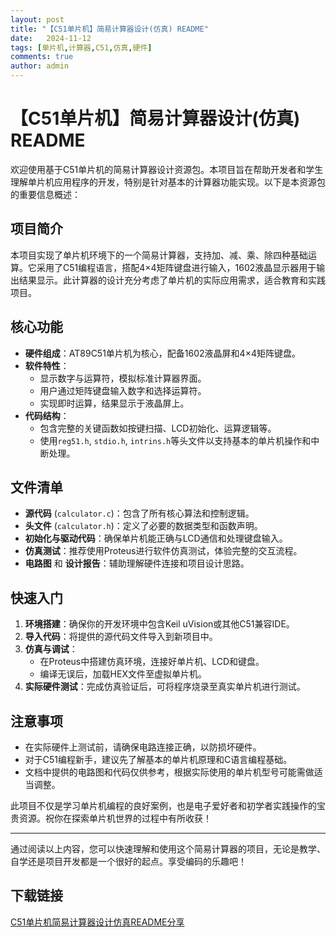 ```yaml
---
layout: post
title: "【C51单片机】简易计算器设计(仿真) README"
date:   2024-11-12
tags: [单片机,计算器,C51,仿真,硬件]
comments: true
author: admin
---
```

# 【C51单片机】简易计算器设计(仿真) README

欢迎使用基于C51单片机的简易计算器设计资源包。本项目旨在帮助开发者和学生理解单片机应用程序的开发，特别是针对基本的计算器功能实现。以下是本资源包的重要信息概述：

## 项目简介

本项目实现了单片机环境下的一个简易计算器，支持加、减、乘、除四种基础运算。它采用了C51编程语言，搭配4×4矩阵键盘进行输入，1602液晶显示器用于输出结果显示。此计算器的设计充分考虑了单片机的实际应用需求，适合教育和实践项目。

## 核心功能

- **硬件组成**：AT89C51单片机为核心，配备1602液晶屏和4×4矩阵键盘。
- **软件特性**：
  - 显示数字与运算符，模拟标准计算器界面。
  - 用户通过矩阵键盘输入数字和选择运算符。
  - 实现即时运算，结果显示于液晶屏上。
- **代码结构**：
  - 包含完整的关键函数如按键扫描、LCD初始化、运算逻辑等。
  - 使用`reg51.h`, `stdio.h`, `intrins.h`等头文件以支持基本的单片机操作和中断处理。

## 文件清单

- **源代码** (`calculator.c`)：包含了所有核心算法和控制逻辑。
- **头文件** (`calculator.h`)：定义了必要的数据类型和函数声明。
- **初始化与驱动代码**：确保单片机能正确与LCD通信和处理键盘输入。
- **仿真测试**：推荐使用Proteus进行软件仿真测试，体验完整的交互流程。
- **电路图** 和 **设计报告**：辅助理解硬件连接和项目设计思路。

## 快速入门

1. **环境搭建**：确保你的开发环境中包含Keil uVision或其他C51兼容IDE。
2. **导入代码**：将提供的源代码文件导入到新项目中。
3. **仿真与调试**：
   - 在Proteus中搭建仿真环境，连接好单片机、LCD和键盘。
   - 编译无误后，加载HEX文件至虚拟单片机。
4. **实际硬件测试**：完成仿真验证后，可将程序烧录至真实单片机进行测试。

## 注意事项

- 在实际硬件上测试前，请确保电路连接正确，以防损坏硬件。
- 对于C51编程新手，建议先了解基本的单片机原理和C语言编程基础。
- 文档中提供的电路图和代码仅供参考，根据实际使用的单片机型号可能需做适当调整。

此项目不仅是学习单片机编程的良好案例，也是电子爱好者和初学者实践操作的宝贵资源。祝你在探索单片机世界的过程中有所收获！

---

通过阅读以上内容，您可以快速理解和使用这个简易计算器的项目，无论是教学、自学还是项目开发都是一个很好的起点。享受编码的乐趣吧！

## 下载链接

[C51单片机简易计算器设计仿真README分享](https://pan.quark.cn/s/b4e3d43ec490)